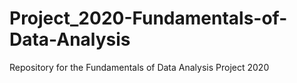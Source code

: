 # Project_2020-Fundamentals-of-Data-Analysis
Repository for the Fundamentals of Data Analysis Project 2020
